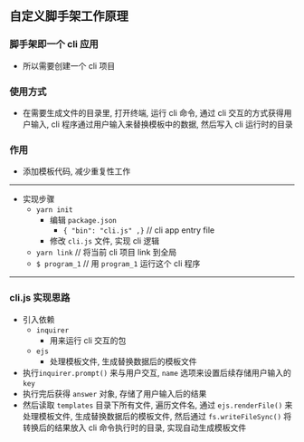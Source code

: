## 自定义脚手架工作原理

### 脚手架即一个 cli 应用

- 所以需要创建一个 cli 项目

### 使用方式

- 在需要生成文件的目录里, 打开终端, 运行 cli 命令, 通过 cli 交互的方式获得用户输入, cli 程序通过用户输入来替换模板中的数据, 然后写入 cli 运行时的目录

### 作用

- 添加模板代码, 减少重复性工作

---

- 实现步骤
  - `yarn init`
    - 编辑 `package.json`
      - `{ "bin": "cli.js" ,}` // cli app entry file
    - 修改 `cli.js` 文件, 实现 cli 逻辑
  - `yarn link` // 将当前 cli 项目 link 到全局
  - `$ program_1` // 用 `program_1` 运行这个 cli 程序

---

### cli.js 实现思路

- 引入依赖
  - `inquirer`
    - 用来运行 cli 交互的包
  - `ejs`
    - 处理模板文件, 生成替换数据后的模板文件
- 执行`inquirer.prompt()` 来与用户交互, `name` 选项来设置后续存储用户输入的 `key`
- 执行完后获得 `answer` 对象, 存储了用户输入后的结果
- 然后读取 `templates` 目录下所有文件, 遍历文件名, 通过 `ejs.renderFile()` 来处理模板文件, 生成替换数据后的模板文件, 然后通过 `fs.writeFileSync()` 将转换后的结果放入 cli 命令执行时的目录, 实现自动生成模板文件
